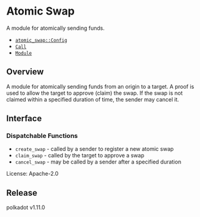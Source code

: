 # Atomic Swap

A module for atomically sending funds.

- [`atomic_swap::Config`](https://docs.rs/pallet-atomic-swap/latest/pallet_atomic_swap/trait.Config.html)
- [`Call`](https://docs.rs/pallet-atomic-swap/latest/pallet_atomic_swap/enum.Call.html)
- [`Module`](https://docs.rs/pallet-atomic-swap/latest/pallet_atomic_swap/struct.Module.html)

## Overview

A module for atomically sending funds from an origin to a target. A proof
is used to allow the target to approve (claim) the swap. If the swap is not
claimed within a specified duration of time, the sender may cancel it.

## Interface

### Dispatchable Functions

- `create_swap` - called by a sender to register a new atomic swap
- `claim_swap` - called by the target to approve a swap
- `cancel_swap` - may be called by a sender after a specified duration

License: Apache-2.0


## Release

polkadot v1.11.0
